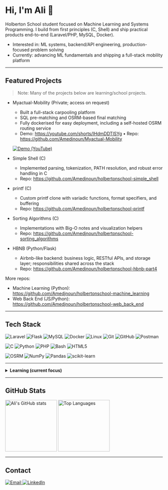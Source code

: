 # Hi, I'm Ali 👋
Holberton School student focused on Machine Learning and Systems Programming. I build from first principles (C, Shell) and ship practical products end-to-end (Laravel/PHP, MySQL, Docker).

- Interested in: ML systems, backend/API engineering, production-focused problem solving
- Currently: advancing ML fundamentals and shipping a full-stack mobility platform

---

## Featured Projects
> Note: Many of the projects below are learning/school projects.

- Myactual-Mobility (Private; access on request)
  - Built a full-stack carpooling platform
  - SQL pre-matching and OSRM-based final matching
  - Fully dockerised for easy deployment, including a self-hosted OSRM routing service
  - Demo: https://youtube.com/shorts/IHdmDDTlSYg • Repo: https://github.com/Amedjnoun/Myactual-Mobility

  [![Demo (YouTube)](https://img.youtube.com/vi/IHdmDDTlSYg/hqdefault.jpg)](https://youtube.com/shorts/IHdmDDTlSYg)

- Simple Shell (C)
  - Implemented parsing, tokenization, PATH resolution, and robust error handling in C
  - Repo: https://github.com/Amedjnoun/holbertonschool-simple_shell

- printf (C)
  - Custom printf clone with variadic functions, format specifiers, and buffering
  - Repo: https://github.com/Amedjnoun/holbertonschool-printf

- Sorting Algorithms (C)
  - Implementations with Big-O notes and visualization helpers
  - Repo: https://github.com/Amedjnoun/holbertonschool-sorting_algorithms

- HBNB (Python/Flask)
  - Airbnb-like backend: business logic, RESTful APIs, and storage layer; responsibilities shared across the stack
  - Repo: https://github.com/Amedjnoun/holbertonschool-hbnb-part4

More repos:
- Machine Learning (Python): https://github.com/Amedjnoun/holbertonschool-machine_learning
- Web Back End (JS/Python): https://github.com/Amedjnoun/holbertonschool-web_back_end

---

## Tech Stack

<p>
  <!-- Backend / Infra -->
  <img alt="Laravel" src="https://img.shields.io/badge/Laravel-FF2D20?logo=laravel&logoColor=white&style=flat-square" />
  <img alt="Flask" src="https://img.shields.io/badge/Flask-000000?logo=flask&logoColor=white&style=flat-square" />
  <img alt="MySQL" src="https://img.shields.io/badge/MySQL-4479A1?logo=mysql&logoColor=white&style=flat-square" />
  <img alt="Docker" src="https://img.shields.io/badge/Docker-2496ED?logo=docker&logoColor=white&style=flat-square" />
  <img alt="Linux" src="https://img.shields.io/badge/Linux-FCC624?logo=linux&logoColor=000&style=flat-square" />
  <img alt="Git" src="https://img.shields.io/badge/Git-F05032?logo=git&logoColor=white&style=flat-square" />
  <img alt="GitHub" src="https://img.shields.io/badge/GitHub-181717?logo=github&logoColor=white&style=flat-square" />
  <img alt="Postman" src="https://img.shields.io/badge/Postman-FF6C37?logo=postman&logoColor=white&style=flat-square" />
</p>
<p>
  <!-- Languages -->
  <img alt="C" src="https://img.shields.io/badge/C-00599C?logo=c&logoColor=white&style=flat-square" />
  <img alt="Python" src="https://img.shields.io/badge/Python-3776AB?logo=python&logoColor=white&style=flat-square" />
  <img alt="PHP" src="https://img.shields.io/badge/PHP-777BB4?logo=php&logoColor=white&style=flat-square" />
  <img alt="Bash" src="https://img.shields.io/badge/Bash-4EAA25?logo=gnubash&logoColor=white&style=flat-square" />
  <img alt="HTML5" src="https://img.shields.io/badge/HTML5-E34F26?logo=html5&logoColor=white&style=flat-square" />
</p>
<p>
  <!-- Mapping / ML -->
  <img alt="OSRM" src="https://img.shields.io/badge/OSRM-Routing-2C3E50?logo=openstreetmap&logoColor=white&style=flat-square" />
  <img alt="NumPy" src="https://img.shields.io/badge/NumPy-013243?logo=numpy&logoColor=white&style=flat-square" />
  <img alt="Pandas" src="https://img.shields.io/badge/Pandas-150458?logo=pandas&logoColor=white&style=flat-square" />
  <img alt="scikit-learn" src="https://img.shields.io/badge/scikit--learn-F7931E?logo=scikitlearn&logoColor=white&style=flat-square" />
</p>

---

<details>
<summary><b>Learning (current focus)</b></summary>

- Math for ML: linear/advanced linear algebra, probability
- ML methods: optimization, regularization, dimensionality reduction, clustering, CNNs, RNNs/sequence models, NLP, time series
- Pipeline: bias avoidance, Pandas, REST APIs, SQL/NoSQL, MapReduce/Hadoop, GCP

</details>

---

## GitHub Stats
<p>
  <img src="https://github-readme-stats.vercel.app/api?username=Amedjnoun&show_icons=true&count_private=true&include_all_commits=true&theme=transparent" alt="Ali's GitHub stats" height="165" />
  <img src="https://github-readme-stats.vercel.app/api/top-langs/?username=Amedjnoun&layout=compact&langs_count=8&hide=html,css,jupyter%20notebook,makefile&theme=transparent" alt="Top Languages" height="165" />
</p>

---

## Contact
<p>
  <a href="mailto:a.medjnoun@gmail.com">
    <img alt="Email" src="https://img.shields.io/badge/Email-a.medjnoun%40gmail.com-0078D4?logo=gmail&logoColor=white&style=flat-square">
  </a>
  <a href="https://www.linkedin.com/in/aliguirous/">
    <img alt="LinkedIn" src="https://img.shields.io/badge/LinkedIn-Ali%20Guirous-0A66C2?logo=linkedin&logoColor=white&style=flat-square">
  </a>
</p>
